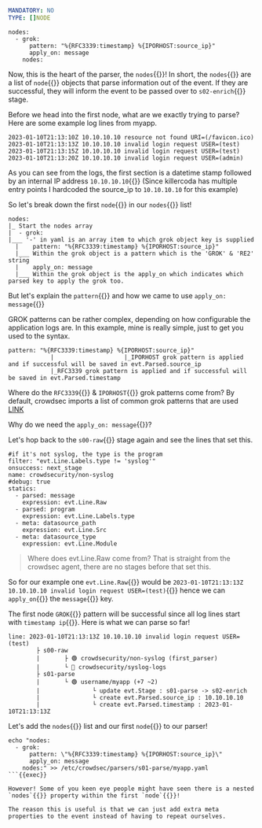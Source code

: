 ```yaml
MANDATORY: NO
TYPE: []NODE
```

```yaml{1,5}
nodes:
  - grok:
      pattern: "%{RFC3339:timestamp} %{IPORHOST:source_ip}"
      apply_on: message
    nodes:
```

Now, this is the heart of the parser, the `nodes`{{}}! In short, the `nodes`{{}} are a list of `node`{{}} objects that parse information out of the event. If they are successful, they will inform the event to be passed over to `s02-enrich`{{}} stage.

Before we head into the first node, what are we exactly trying to parse? Here are some example log lines from myapp.

```
2023-01-10T21:13:10Z 10.10.10.10 resource not found URI=(/favicon.ico)
2023-01-10T21:13:13Z 10.10.10.10 invalid login request USER=(test)
2023-01-10T21:13:15Z 10.10.10.10 invalid login request USER=(test)
2023-01-10T21:13:20Z 10.10.10.10 invalid login request USER=(admin)
```

As you can see from the logs, the first section is a datetime stamp followed by an internal IP address `10.10.10.10`{{}} (Since killercoda has multiple entry points I hardcoded the source_ip to `10.10.10.10` for this example)


So let's break down the first `node`{{}} in our `nodes`{{}} list!

```
nodes:
|_ Start the nodes array
|  - grok:
|___ '-' in yaml is an array item to which grok object key is supplied
  |    pattern: "%{RFC3339:timestamp} %{IPORHOST:source_ip}"
  |___ Within the grok object is a pattern which is the 'GROK' & 'RE2' string
  |    apply_on: message
  |___ Within the grok object is the apply_on which indicates which parsed key to apply the grok too.
```

But let's explain the `pattern`{{}} and how we came to use `apply_on: message`{{}}

GROK patterns can be rather complex, depending on how configurable the application logs are. In this example, mine is really simple, just to get you used to the syntax.

```
pattern: "%{RFC3339:timestamp} %{IPORHOST:source_ip}"
            |                    |_IPORHOST grok pattern is applied and if successful will be saved in evt.Parsed.source_ip
            |_RFC3339 grok pattern is applied and if successful will be saved in evt.Parsed.timestamp

```

Where do the `RFC3339`{{}} & `IPORHOST`{{}} grok patterns come from? By default, crowdsec imports a list of common grok patterns that are used [LINK](https://docs.crowdsec.net/docs/next/parsers/patterns)

Why do we need the `apply_on: message`{{}}?

Let's hop back to the `s00-raw`{{}} stage again and see the lines that set this.

```yaml{7,8}
#if it's not syslog, the type is the program
filter: "evt.Line.Labels.type != 'syslog'"
onsuccess: next_stage
name: crowdsecurity/non-syslog
#debug: true
statics:
  - parsed: message
    expression: evt.Line.Raw
  - parsed: program
    expression: evt.Line.Labels.type
  - meta: datasource_path
    expression: evt.Line.Src
  - meta: datasource_type
    expression: evt.Line.Module
```

>Where does evt.Line.Raw come from? That is straight from the crowdsec agent, there are no stages before that set this.

So for our example one `evt.Line.Raw`{{}} would be `2023-01-10T21:13:13Z 10.10.10.10 invalid login request USER=(test)`{{}} hence we can `apply_on`{{}} the `message`{{}} key.

The first node `GROK`{{}} pattern will be successful since all log lines start with `timestamp ip`{{}}. Here is what we can parse so far!
```
line: 2023-01-10T21:13:13Z 10.10.10.10 invalid login request USER=(test)
        ├ s00-raw
        |       ├ 🟢 crowdsecurity/non-syslog (first_parser)
        |       └ 🔴 crowdsecurity/syslog-logs
        ├ s01-parse
        |       └ 🟢 username/myapp (+7 ~2)
        |               └ update evt.Stage : s01-parse -> s02-enrich
        |               └ create evt.Parsed.source_ip : 10.10.10.10
        |               └ create evt.Parsed.timestamp : 2023-01-10T21:13:13Z
```

Let's add the `nodes`{{}} list and our first `node`{{}} to our parser!
```
echo "nodes:
  - grok:
      pattern: \"%{RFC3339:timestamp} %{IPORHOST:source_ip}\"
      apply_on: message
    nodes:" >> /etc/crowdsec/parsers/s01-parse/myapp.yaml
```{{exec}}

However! Some of you keen eye people might have seen there is a nested `nodes`{{}} property within the first `node`{{}}!

The reason this is useful is that we can just add extra meta properties to the event instead of having to repeat ourselves.
